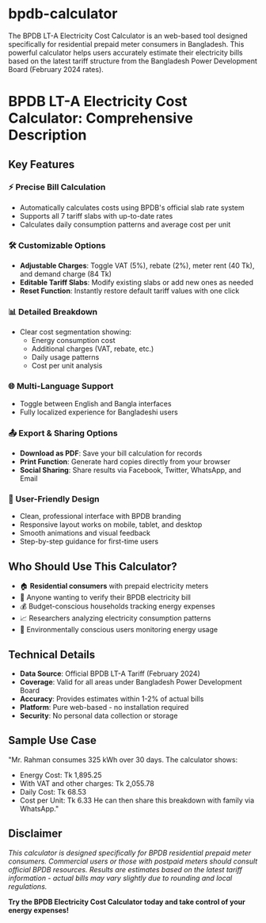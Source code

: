 # bpdb-calculator
The BPDB LT-A Electricity Cost Calculator is an web-based tool designed specifically for residential prepaid meter consumers in Bangladesh. This powerful calculator helps users accurately estimate their electricity bills based on the latest tariff structure from the Bangladesh Power Development Board (February 2024 rates).
# BPDB LT-A Electricity Cost Calculator: Comprehensive Description

## Key Features

### ⚡ Precise Bill Calculation
- Automatically calculates costs using BPDB's official slab rate system
- Supports all 7 tariff slabs with up-to-date rates
- Calculates daily consumption patterns and average cost per unit

### 🛠️ Customizable Options
- **Adjustable Charges**: Toggle VAT (5%), rebate (2%), meter rent (40 Tk), and demand charge (84 Tk)
- **Editable Tariff Slabs**: Modify existing slabs or add new ones as needed
- **Reset Function**: Instantly restore default tariff values with one click

### 📊 Detailed Breakdown
- Clear cost segmentation showing:
  - Energy consumption cost
  - Additional charges (VAT, rebate, etc.)
  - Daily usage patterns
  - Cost per unit analysis

### 🌐 Multi-Language Support
- Toggle between English and Bangla interfaces
- Fully localized experience for Bangladeshi users

### 📤 Export & Sharing Options
- **Download as PDF**: Save your bill calculation for records
- **Print Function**: Generate hard copies directly from your browser
- **Social Sharing**: Share results via Facebook, Twitter, WhatsApp, and Email

### 📱 User-Friendly Design
- Clean, professional interface with BPDB branding
- Responsive layout works on mobile, tablet, and desktop
- Smooth animations and visual feedback
- Step-by-step guidance for first-time users

## Who Should Use This Calculator?

- 🏠 **Residential consumers** with prepaid electricity meters
- 🧾 Anyone wanting to verify their BPDB electricity bill
- 💰 Budget-conscious households tracking energy expenses
- 📈 Researchers analyzing electricity consumption patterns
- 🌱 Environmentally conscious users monitoring energy usage

## Technical Details

- **Data Source**: Official BPDB LT-A Tariff (February 2024)
- **Coverage**: Valid for all areas under Bangladesh Power Development Board
- **Accuracy**: Provides estimates within 1-2% of actual bills
- **Platform**: Pure web-based - no installation required
- **Security**: No personal data collection or storage

## Sample Use Case
"Mr. Rahman consumes 325 kWh over 30 days. The calculator shows:
- Energy Cost: Tk 1,895.25
- With VAT and other charges: Tk 2,055.78
- Daily Cost: Tk 68.53
- Cost per Unit: Tk 6.33
He can then share this breakdown with family via WhatsApp."

## Disclaimer
*This calculator is designed specifically for BPDB residential prepaid meter consumers. Commercial users or those with postpaid meters should consult official BPDB resources. Results are estimates based on the latest tariff information - actual bills may vary slightly due to rounding and local regulations.*

**Try the BPDB Electricity Cost Calculator today and take control of your energy expenses!**
